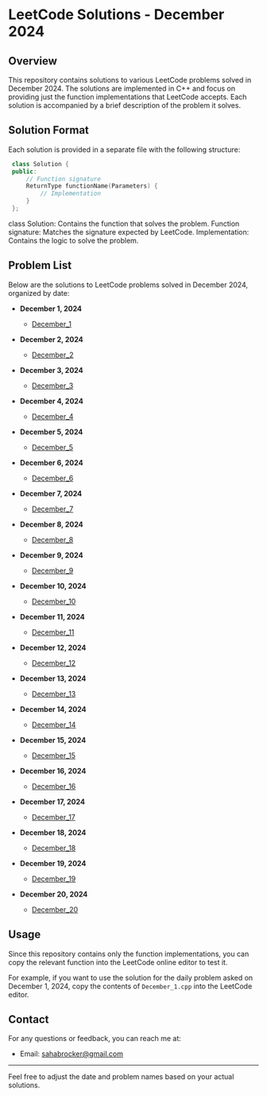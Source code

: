 # LeetCode Solutions - December 2024

## Overview

This repository contains solutions to various LeetCode problems solved in December 2024. The solutions are implemented in C++ and focus on providing just the function implementations that LeetCode accepts. Each solution is accompanied by a brief description of the problem it solves.

## Solution Format

Each solution is provided in a separate file with the following structure:

 ``` cpp
  class Solution {
  public:
      // Function signature
      ReturnType functionName(Parameters) {
          // Implementation
      }
  };
  ```

class Solution: Contains the function that solves the problem.
Function signature: Matches the signature expected by LeetCode.
Implementation: Contains the logic to solve the problem.

## Problem List

Below are the solutions to LeetCode problems solved in December 2024, organized by date:

- **December 1, 2024**
  - [December_1](December_1.cpp)

- **December 2, 2024**
  - [December_2](December_2.cpp)

- **December 3, 2024**
  - [December_3](December_3.cpp)

- **December 4, 2024**
  - [December_4](December_4.cpp)

- **December 5, 2024**
  - [December_5](December_5.cpp)

- **December 6, 2024**
  - [December_6](December_6.cpp)
 
- **December 7, 2024**
  - [December_7](December_7.cpp)

- **December 8, 2024**
  - [December_8](December_8.cpp)

- **December 9, 2024**
  - [December_9](December_9.cpp)

- **December 10, 2024**
  - [December_10](December_10.cpp)

- **December 11, 2024**
  - [December_11](December_11.cpp)
 
- **December 12, 2024**
  - [December_12](December_12.cpp)

- **December 13, 2024**
  - [December_13](December_13.cpp)

- **December 14, 2024**
  - [December_14](December_14.cpp)

- **December 15, 2024**
  - [December_15](December_15.cpp)

- **December 16, 2024**
  - [December_16](December_16.cpp)

- **December 17, 2024**
  - [December_17](December_17.cpp)

- **December 18, 2024**
  - [December_18](December_18.cpp)

- **December 19, 2024**
  - [December_19](December_19.cpp)

- **December 20, 2024**
  - [December_20](December_20.cpp)

## Usage

Since this repository contains only the function implementations, you can copy the relevant function into the LeetCode online editor to test it. 

For example, if you want to use the solution for the daily problem asked on December 1, 2024, copy the contents of `December_1.cpp` into the LeetCode editor.

## Contact

For any questions or feedback, you can reach me at:

- Email: sahabrocker@gmail.com

---

Feel free to adjust the date and problem names based on your actual solutions.
